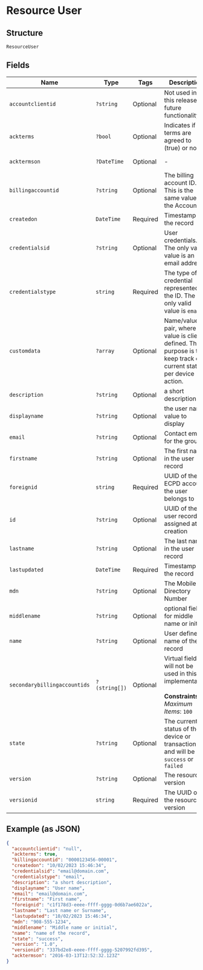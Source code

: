 
# Resource User

## Structure

`ResourceUser`

## Fields

| Name | Type | Tags | Description | Getter | Setter |
|  --- | --- | --- | --- | --- | --- |
| `accountclientid` | `?string` | Optional | Not used in this release, future functionality | getAccountclientid(): ?string | setAccountclientid(?string accountclientid): void |
| `ackterms` | `?bool` | Optional | Indicates if terms are agreed to (true) or not | getAckterms(): ?bool | setAckterms(?bool ackterms): void |
| `acktermson` | `?DateTime` | Optional | - | getAcktermson(): ?\DateTime | setAcktermson(?\DateTime acktermson): void |
| `billingaccountid` | `?string` | Optional | The billing account ID. This is the same value as the Account ID | getBillingaccountid(): ?string | setBillingaccountid(?string billingaccountid): void |
| `createdon` | `DateTime` | Required | Timestamp of the record | getCreatedon(): \DateTime | setCreatedon(\DateTime createdon): void |
| `credentialsid` | `?string` | Optional | User credentials. The only valid value is an email address | getCredentialsid(): ?string | setCredentialsid(?string credentialsid): void |
| `credentialstype` | `string` | Required | The type of credential represented by the ID. The only valid value is `email` | getCredentialstype(): string | setCredentialstype(string credentialstype): void |
| `customdata` | `?array` | Optional | Name/value pair, where the value is client defined.  The purpose is to keep track of current state per device action. | getCustomdata(): ?array | setCustomdata(?array customdata): void |
| `description` | `?string` | Optional | a short description | getDescription(): ?string | setDescription(?string description): void |
| `displayname` | `?string` | Optional | the user name value to display | getDisplayname(): ?string | setDisplayname(?string displayname): void |
| `email` | `?string` | Optional | Contact email for the group | getEmail(): ?string | setEmail(?string email): void |
| `firstname` | `?string` | Optional | The first name in the user record | getFirstname(): ?string | setFirstname(?string firstname): void |
| `foreignid` | `string` | Required | UUID of the ECPD account the user belongs to | getForeignid(): string | setForeignid(string foreignid): void |
| `id` | `?string` | Optional | UUID of the user record, assigned at creation | getId(): ?string | setId(?string id): void |
| `lastname` | `?string` | Optional | The last name in the user record | getLastname(): ?string | setLastname(?string lastname): void |
| `lastupdated` | `DateTime` | Required | Timestamp of the record | getLastupdated(): \DateTime | setLastupdated(\DateTime lastupdated): void |
| `mdn` | `?string` | Optional | The Mobile Directory Number | getMdn(): ?string | setMdn(?string mdn): void |
| `middlename` | `?string` | Optional | optional field for middle name or initial | getMiddlename(): ?string | setMiddlename(?string middlename): void |
| `name` | `?string` | Optional | User defined name of the record | getName(): ?string | setName(?string name): void |
| `secondarybillingaccountids` | `?(string[])` | Optional | Virtual field; will not be used in this implementation<br><br>**Constraints**: *Maximum Items*: `100` | getSecondarybillingaccountids(): ?array | setSecondarybillingaccountids(?array secondarybillingaccountids): void |
| `state` | `?string` | Optional | The current status of the device or transaction and will be `success` or `failed` | getState(): ?string | setState(?string state): void |
| `version` | `?string` | Optional | The resource version | getVersion(): ?string | setVersion(?string version): void |
| `versionid` | `string` | Required | The UUID of the resource version | getVersionid(): string | setVersionid(string versionid): void |

## Example (as JSON)

```json
{
  "accountclientid": "null",
  "ackterms": true,
  "billingaccountid": "0000123456-00001",
  "createdon": "10/02/2023 15:46:34",
  "credentialsid": "email@domain.com",
  "credentialstype": "email",
  "description": "a short description",
  "displayname": "User name",
  "email": "email@domain.com",
  "firstname": "First name",
  "foreignid": "c1f178d3-eeee-ffff-gggg-0d6b7ae6022a",
  "lastname": "Last name or Surname",
  "lastupdated": "10/02/2023 15:46:34",
  "mdn": "908-555-1234",
  "middlename": "Middle name or initial",
  "name": "name of the record",
  "state": "success",
  "version": "1.0",
  "versionid": "337bd2e8-eeee-ffff-gggg-5207992fd395",
  "acktermson": "2016-03-13T12:52:32.123Z"
}
```


